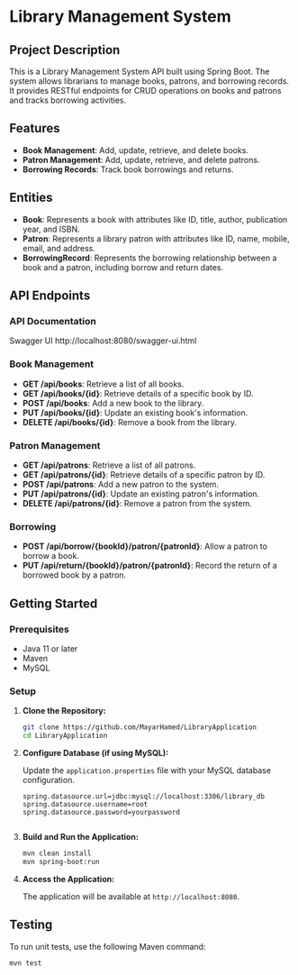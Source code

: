 # Library Management System

## Project Description

This is a Library Management System API built using Spring Boot. The system allows librarians to manage books, patrons, and borrowing records. It provides RESTful endpoints for CRUD operations on books and patrons and tracks borrowing activities.

## Features

- **Book Management**: Add, update, retrieve, and delete books.
- **Patron Management**: Add, update, retrieve, and delete patrons.
- **Borrowing Records**: Track book borrowings and returns.

## Entities

- **Book**: Represents a book with attributes like ID, title, author, publication year, and ISBN.
- **Patron**: Represents a library patron with attributes like ID, name, mobile, email, and address.
- **BorrowingRecord**: Represents the borrowing relationship between a book and a patron, including borrow and return dates.


## API Endpoints

### API Documentation

Swagger UI
http://localhost:8080/swagger-ui.html

### Book Management

- **GET /api/books**: Retrieve a list of all books.
- **GET /api/books/{id}**: Retrieve details of a specific book by ID.
- **POST /api/books**: Add a new book to the library.
- **PUT /api/books/{id}**: Update an existing book's information.
- **DELETE /api/books/{id}**: Remove a book from the library.

### Patron Management

- **GET /api/patrons**: Retrieve a list of all patrons.
- **GET /api/patrons/{id}**: Retrieve details of a specific patron by ID.
- **POST /api/patrons**: Add a new patron to the system.
- **PUT /api/patrons/{id}**: Update an existing patron's information.
- **DELETE /api/patrons/{id}**: Remove a patron from the system.

### Borrowing

- **POST /api/borrow/{bookId}/patron/{patronId}**: Allow a patron to borrow a book.
- **PUT /api/return/{bookId}/patron/{patronId}**: Record the return of a borrowed book by a patron.

## Getting Started

### Prerequisites

- Java 11 or later
- Maven
- MySQL

### Setup

1. **Clone the Repository:**

    ```bash
    git clone https://github.com/MayarHamed/LibraryApplication
    cd LibraryApplication
    ```

2. **Configure Database (if using MySQL):**
   
   Update the `application.properties` file with your MySQL database configuration.

    ```properties
    spring.datasource.url=jdbc:mysql://localhost:3306/library_db
    spring.datasource.username=root
    spring.datasource.password=yourpassword
    

3. **Build and Run the Application:**

    ```bash
    mvn clean install
    mvn spring-boot:run
    ```

4. **Access the Application:**

    The application will be available at `http://localhost:8080`.

## Testing

To run unit tests, use the following Maven command:

```bash
mvn test
